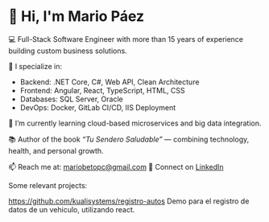# 👋 Hi, I'm Mario Páez

💻 Full-Stack Software Engineer with more than 15 years of experience building custom business solutions.

🚀 I specialize in:
- Backend: .NET Core, C#, Web API, Clean Architecture
- Frontend: Angular, React, TypeScript, HTML, CSS
- Databases: SQL Server, Oracle
- DevOps: Docker, GitLab CI/CD, IIS Deployment

🌱 I’m currently learning cloud-based microservices and big data integration.

📚 Author of the book *“Tu Sendero Saludable”* — combining technology, health, and personal growth.

📫 Reach me at: [mariobetopc@gmail.com](mailto:mariobetopc@gmail.com)
🔗 Connect on [LinkedIn](https://www.linkedin.com/in/mario-paez)

Some relevant projects:

https://github.com/kualisystems/registro-autos   Demo para el registro de datos de un vehiculo, utilizando react.
